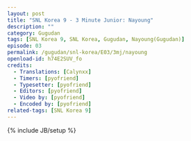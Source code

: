 ```yaml
---
layout: post
title: "SNL Korea 9 - 3 Minute Junior: Nayoung"
description: ""
category: Gugudan
tags: [SNL Korea 9, SNL Korea, Gugudan, Nayoung(Gugudan)]
episode: 03
permalink: /gugudan/snl-korea/E03/3mj/nayoung
openload-id: h74E2SUV_fo
credits:
  - Translations: [Calynxx]
  - Timers: [pyofriend]
  - Typesetter: [pyofriend]
  - Editors: [pyofriend]
  - Video by: [pyofriend]
  - Encoded by: [pyofriend]
related-tags: [SNL Korea 9]
---
```

{% include JB/setup %}
